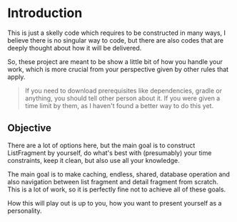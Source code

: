 # Introduction
This is just a skelly code which requires to be constructed in many ways, I believe there is no singular way to code, but there are also codes that are deeply thought about how it will be delivered. 

So, these project are meant to be show a little bit of how you handle your work, which is more crucial from your perspective given by other rules that apply.

> If you need to download prerequisites like dependencies, gradle or anything, you should tell other person about it. If you were given a time limit by them, as I haven't found a better way to do this yet.

## Objective
There are a lot of options here, but the main goal is to construct ListFragment by yourself, do what's best with (presumably) your time constraints, keep it clean, but also use all your knowledge.

The main goal is to make caching, endless, shared, database operation and also navigation between list fragment and detail fragment from scratch. This is a lot of work, so it is perfectly fine not to achieve all of these goals.

How this will play out is up to you, how you want to present yourself as a personality.
